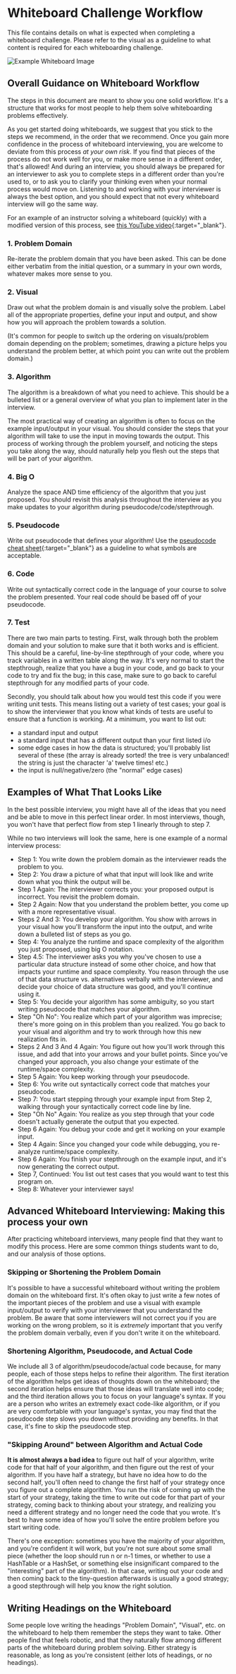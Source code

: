 # Whiteboard Challenge Workflow

This file contains details on what is expected when completing a whiteboard challenge. Please refer to the visual as a guideline to what content is required for each whiteboarding challenge.

![Example Whiteboard Image](./DataStructuresWhiteboard.PNG)

## Overall Guidance on Whiteboard Workflow

The steps in this document are meant to show you one solid workflow. It's a structure that works for most people to help them solve whiteboarding problems effectively.

As you get started doing whiteboards, we suggest that you stick to the steps we recommend, in the order that we recommend. Once you gain more confidence in the process of whiteboard interviewing, you are welcome to deviate from this process *at your own risk*. If you find that pieces of the process do not work well for you, or make more sense in a different order, that's allowed! And during an interview, you should always be prepared for an interviewer to ask you to complete steps in a different order than you're used to, or to ask you to clarify your thinking even when your normal process would move on. Listening to and working with your interviewer is always the best option, and you should expect that not every whiteboard interview will go the same way.

For an example of an instructor solving a whiteboard (quickly) with a modified version of this process, see [this YouTube video](https://youtu.be/9KAy1AampQc?t=1386){:target="_blank"}.

### 1. Problem Domain

Re-iterate the problem domain that you have been asked. This can be done either verbatim from the initial question, or a summary in your own words, whatever makes more sense to you.

### 2. Visual

Draw out what the problem domain is and visually solve the problem. Label all of the appropriate properties, define your input and output, and show how you will approach the problem towards a solution.

(It's common for people to switch up the ordering on visuals/problem domain depending on the problem; sometimes, drawing a picture helps you understand the problem better, at which point you can write out the problem domain.)

### 3. Algorithm

The algorithm is a breakdown of what you need to achieve. This should be a bulleted list or a general overview of what you plan to implement later in the interview.

The most practical way of creating an algorithm is often to focus on the example input/output in your visual. You should consider the steps that your algorithm will take to use the input in moving towards the output. This process of working through the problem yourself, and noticing the steps you take along the way, should naturally help you flesh out the steps that will be part of your algorithm.

### 4. Big O

Analyze the space AND time efficiency of the algorithm that you just proposed. You should revisit this analysis throughout the interview as you make updates to your algorithm during pseudocode/code/stepthrough.

### 5. Pseudocode

Write out pseudocode that defines your algorithm! Use the [pseudocode cheat sheet](./Pseudocode){:target="_blank"} as a guideline to what symbols are acceptable.

### 6. Code

Write out syntactically correct code in the language of your course to solve the problem presented. Your real code should be based off of your pseudocode.

### 7. Test

There are two main parts to testing. First, walk through both the problem domain and your solution to make sure that it both works and is efficient. This should be a careful, line-by-line stepthrough of your code, where you track variables in a written table along the way. It's very normal to start the stepthrough, realize that you have a bug in your code, and go back to your code to try and fix the bug; in this case, make sure to go back to careful stepthrough for any modified parts of your code.

Secondly, you should talk about how you would test this code if you were writing unit tests. This means listing out a variety of test cases; your goal is to show the interviewer that you know what kinds of tests are useful to ensure that a function is working. At a minimum, you want to list out:
- a standard input and output
- a standard input that has a different output than your first listed i/o
- some edge cases in how the data is structured; you'll probably list several of these (the array is already sorted! the tree is very unbalanced! the string is just the character 'a' twelve times! etc.)
- the input is null/negative/zero (the "normal" edge cases)

## Examples of What That Looks Like

In the best possible interview, you might have all of the ideas that you need and be able to move in this perfect linear order. In most interviews, though, you won't have that perfect flow from step 1 linearly through to step 7.

While no two interviews will look the same, here is one example of a normal interview process:

- Step 1: You write down the problem domain as the interviewer reads the problem to you.
- Step 2: You draw a picture of what that input will look like and write down what you think the output will be.
- Step 1 Again: The interviewer corrects you: your proposed output is incorrect. You revisit the problem domain.
- Step 2 Again: Now that you understand the problem better, you come up with a more representative visual.
- Steps 2 And 3: You develop your algorithm. You show with arrows in your visual how you'll transform the input into the output, and write down a bulleted list of steps as you go.
- Step 4: You analyze the runtime and space complexity of the algorithm you just proposed, using big O notation.
- Step 4.5: The interviewer asks you why you've chosen to use a particular data structure instead of some other choice, and how that impacts your runtime and space complexity. You reason through the use of that data structure vs. alternatives verbally with the interviewer, and decide your choice of data structure was good, and you'll continue using it.
- Step 5: You decide your algorithm has some ambiguity, so you start writing pseudocode that matches your algorithm.
- Step "Oh No": You realize which part of your algorithm was imprecise; there's more going on in this problem than you realized. You go back to your visual and algorithm and try to work through how this new realization fits in.
- Steps 2 And 3 And 4 Again: You figure out how you'll work through this issue, and add that into your arrows and your bullet points. Since you've changed your approach, you also change your estimate of the runtime/space complexity.
- Step 5 Again: You keep working through your pseudocode.
- Step 6: You write out syntactically correct code that matches your pseudocode.
- Step 7: You start stepping through your example input from Step 2, walking through your syntactically correct code line by line.
- Step "Oh No" Again: You realize as you step through that your code doesn't actually generate the output that you expected.
- Step 6 Again: You debug your code and get it working on your example input.
- Step 4 Again: Since you changed your code while debugging, you re-analyze runtime/space complexity.
- Step 6 Again: You finish your stepthrough on the example input, and it's now generating the correct output.
- Step 7, Continued: You list out test cases that you would want to test this program on.
- Step 8: Whatever your interviewer says!

## Advanced Whiteboard Interviewing: Making this process your own

After practicing whiteboard interviews, many people find that they want to modify this process. Here are some common things students want to do, and our analysis of those options.

### Skipping or Shortening the Problem Domain

It's possible to have a successful whiteboard without writing the problem domain on the whiteboard first. It's often okay to just write a few notes of the important pieces of the problem and use a visual with example input/output to verify with your interviewer that you understand the problem. Be aware that some interviewers will not correct you if you are working on the wrong problem, so it is *extremely* important that you verify the problem domain verbally, even if you don't write it on the whiteboard.

### Shortening Algorithm, Pseudocode, and Actual Code

We include all 3 of algorithm/pseudocode/actual code because, for many people, each of those steps helps to refine their algorithm. The first iteration of the algorithm helps get ideas of thoughts down on the whiteboard; the second iteration helps ensure that those ideas will translate well into code; and the third iteration allows you to focus on your language's syntax. If you are a person who writes an extremely exact code-like algorithm, or if you are very comfortable with your language's syntax, you may find that the pseudocode step slows you down without providing any benefits. In that case, it's fine to skip the pseudocode step.

### "Skipping Around" between Algorithm and Actual Code

**It is almost always a bad idea** to figure out half of your algorithm, write code for that half of your algorithm, and then figure out the rest of your algorithm. If you have half a strategy, but have no idea how to do the second half, you'll often need to change the first half of your strategy once you figure out a complete algorithm. You run the risk of coming up with the start of your strategy, taking the time to write out code for that part of your strategy, coming back to thinking about your strategy, and realizing you need a different strategy and no longer need the code that you wrote. It's best to have some idea of how you'll solve the entire problem before you start writing code.

There's one exception: sometimes you have the majority of your algorithm, and you're confident it will work, but you're not sure about some small piece (whether the loop should run n or n-1 times, or whether to use a HashTable or a HashSet, or something else insignificant compared to the "interesting" part of the algorithm). In that case, writing out your code and then coming back to the tiny-question afterwards is usually a good strategy; a good stepthrough will help you know the right solution.

## Writing Headings on the Whiteboard

Some people love writing the headings "Problem Domain", "Visual", etc. on the whiteboard to help them remember the steps they want to take. Other people find that feels robotic, and that they naturally flow among different parts of the whiteboard during problem solving. Either strategy is reasonable, as long as you're consistent (either lots of headings, or no headings).
